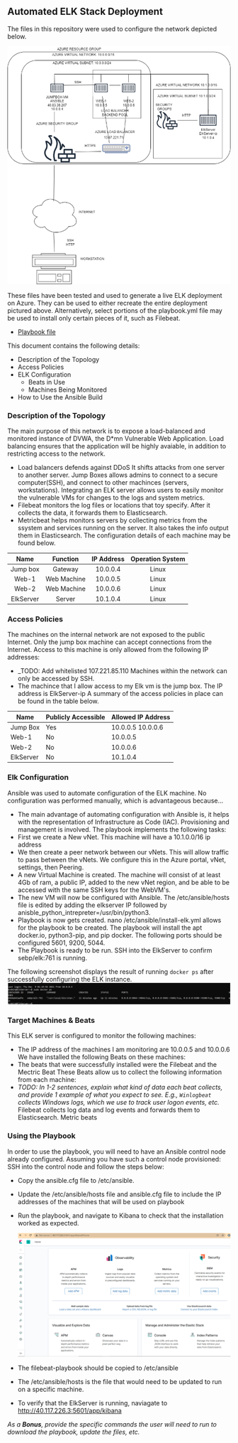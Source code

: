 ## Automated ELK Stack Deployment
The files in this repository were used to configure the network depicted below.

![ScreenShot](https://github.com/Hrespeto/ElkProject/blob/main/Ansible/Elk%20stack%20Diagram.png)

These files have been tested and used to generate a live ELK deployment on Azure. They can be used to either recreate the entire deployment pictured above. Alternatively, select portions of the playbook.yml file may be used to install only certain pieces of it, such as Filebeat.
  - [Playbook file](Ansible/Filebeat-playbook.yml.txt)
  
This document contains the following details:
- Description of the Topology
- Access Policies
- ELK Configuration
  - Beats in Use
  - Machines Being Monitored
- How to Use the Ansible Build
### Description of the Topology
The main purpose of this network is to expose a load-balanced and monitored instance of DVWA, the D*mn Vulnerable Web Application.
Load balancing ensures that the application will be highly avaiable, in addition to restricting access to the network.
- Load balancers defends against DDoS It shifts attacks from one server to another server. Jump Boxes allows admins to connect to a secure computer(SSH), and connect to other machinces (servers, workstations).
Integrating an ELK server allows users to easily monitor the vulnerable VMs for changes to the logs and system metrics.
- Filebeat monitors the log files or locations that toy specify. After it collects the data, it forwards them to Elasticsearch.
- Metricbeat helps monitors servers by collecting metrics from the ssystem and services running on the server. It also takes the info output them in Elasticsearch. 
The configuration details of each machine may be found below.

|   Name    |  Function   | IP Address | Operation System |
|:---------:|:-----------:|:----------:|:----------------:|
| Jump box  | Gateway     | 10.0.0.4   | Linux            |
| Web-1     | Web Machine | 10.0.0.5   | Linux            |
| Web-2     | Web Machine | 10.0.0.6   | Linux            |
| ElkServer | Server      | 10.1.0.4   | Linux            |
### Access Policies
The machines on the internal network are not exposed to the public Internet. 
Only the jump box machine can accept connections from the Internet. Access to this machine is only allowed from the following IP addresses:
- _TODO: Add whitelisted 107.221.85.110
Machines within the network can only be accessed by SSH. 
- The machince that I allow access to my Elk vm is the jump box. The IP address is ElkServer-ip
A summary of the access policies in place can be found in the table below.

| Name       | Publicly Accessible | Allowed IP Address |
|------------|---------------------|--------------------|
| Jump Box   | Yes                 | 10.0.0.5 10.0.0.6  |
| Web-1      | No                  | 10.0.0.5           |
| Web-2      | No                  | 10.0.0.6           |
| ElkServer  | No                  | 10.1.0.4           |
### Elk Configuration
Ansible was used to automate configuration of the ELK machine. No configuration was performed manually, which is advantageous because...
- The main advantage of automating configuration with Ansible is, it helps with the representation of Infrastructure as Code (IAC). Provisioning and management is involved. 
The playbook implements the following tasks:
- First we create a New vNet. This machine will have a 10.1.0.0/16 ip address
- We then create a peer network between our vNets. This will allow traffic to pass between the vNets. We configure this in the Azure portal, vNet, settings, then Peering.
- A new Virtual Machine is created. The machine will consist of at least 4Gb of ram, a public IP, added to the new vNet region, and be able to be accessed with the same SSH keys for the WebVM's.
- The new VM will now be configured with Ansible. The /etc/ansible/hosts file is edited by adding the elkserver IP followed by anisble_python_intrepreter=/usr/bin/python3.  
- Playbook is now gets created. nano /etc/ansible/install-elk.yml allows for the playbook to be created. The playbook will install the apt docker.io, python3-pip, and pip docker. The following ports should be configured 5601, 9200, 5044. 
- The Playbook is ready to be run. SSH into the ElkServer to confirm sebp/elk:761 is running. 
 
 The following screenshot displays the result of running `docker ps` after successfully configuring the ELK instance.
![ScreenShot](https://github.com/Hrespeto/ElkProject/blob/main/Ansible/Docker_ps_ouput.PNG) 
 
### Target Machines & Beats
This ELK server is configured to monitor the following machines:
- The IP address of the machines I am monitoring are 10.0.0.5 and 10.0.0.6
We have installed the following Beats on these machines:
- The beats that were successfully installed were the Filebeat and the Mectric Beat
These Beats allow us to collect the following information from each machine: 
- _TODO: In 1-2 sentences, explain what kind of data each beat collects, and provide 1 example of what you expect to see. E.g., `Winlogbeat` collects Windows logs, which we use to track user logon events, etc._ Filebeat collects log data and log events and forwards them to Elasticsearch. Metric beats 
### Using the Playbook
In order to use the playbook, you will need to have an Ansible control node already configured. Assuming you have such a control node provisioned: 
SSH into the control node and follow the steps below:
- Copy the ansible.cfg file to /etc/ansible.
- Update the /etc/ansible/hosts file and ansible.cfg file to include the IP addresses of the machines that will be used on playbook 
- Run the playbook, and navigate to Kibana to check that the installation worked as expected. 

  ![ScreenShot](https://github.com/Hrespeto/ElkProject/blob/main/Ansible/kibana.PNG)
  
- The filebeat-playbook should be copied to /etc/ansible
- The /etc/ansible/hosts is the file that would need to be updated to run on a specific machine. 
- To verify that the ElkServer is running, naviagate to http://40.117.226.3:5601/app/kibana

_As a **Bonus**, provide the specific commands the user will need to run to download the playbook, update the files, etc._
